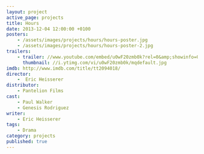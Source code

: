 ```yaml
---
layout: project
active_page: projects
title: Hours
date: 2013-12-04 12:00:00 +0100
posters:
    - /assets/images/projects/hours/hours-poster.jpg
    - /assets/images/projects/hours/hours-poster-2.jpg
trailers:
    - trailer: //www.youtube.com/embed/u0wF20zmb0k?rel=0&amp;showinfo=0
      thumbnail: //i.ytimg.com/vi/u0wF20zmb0k/mqdefault.jpg
imdb: http://www.imdb.com/title/tt2094018/
director:
    -  Eric Heisserer
distributor:
    - Pantelion Films
cast:
    - Paul Walker
    - Genesis Rodriguez
writer:
    - Eric Heisserer
tags:
    - Drama
category: projects
published: true
---
```

